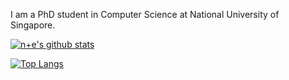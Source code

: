 I am a PhD student in Computer Science at National University of Singapore.

[![n+e's github stats](https://github-readme-stats.vercel.app/api?username=1989Ryan&show_icons=true)](https://github.com/1989Ryan/)


[![Top Langs](https://github-readme-stats.vercel.app/api/top-langs/?username=1989Ryan&show_icons=true&layout=compact)](https://github.com/anuraghazra/github-readme-stats)

